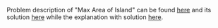 Problem description of "Max Area of Island" can be found [here](https://leetcode.com/problems/max-area-of-island/description/) and its solution [here](https://github.com/aurimas13/Solutions-To-Problems/blob/main/LeetCode/Python%20Solutions/Max%20Area%20of%20Island/max.py) while the explanation with solution [here](https://leetcode.com/problems/max-area-of-island/solutions/3213416/python-solution-beats-91/).